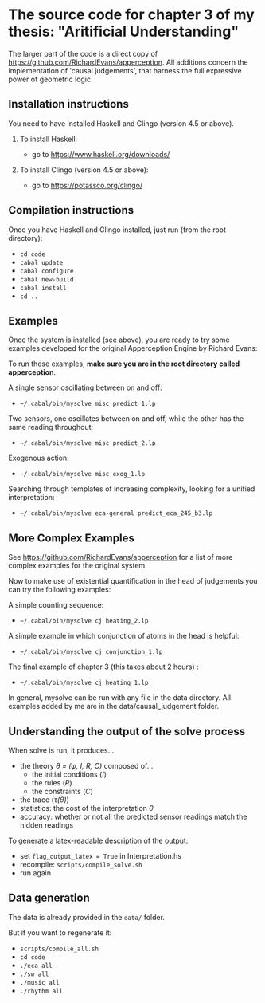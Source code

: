 # The source code for chapter 3 of my thesis: "Aritificial Understanding"

The larger part of the code is a direct copy of https://github.com/RichardEvans/apperception. All additions concern the implementation of 'causal judgements', that harness the full expressive power of geometric logic.

## Installation instructions

You need to have installed Haskell and Clingo (version 4.5 or above).

1. To install Haskell:
    * go to https://www.haskell.org/downloads/

2. To install Clingo (version 4.5 or above):
    * go to https://potassco.org/clingo/

## Compilation instructions

Once you have Haskell and Clingo installed, just run (from the root directory):
   * `cd code`
   * `cabal update`
   * `cabal configure`
   * `cabal new-build`
   * `cabal install`
   * `cd ..`

## Examples

Once the system is installed (see above), you are ready to try some examples developed for the original Apperception Engine by Richard Evans:

To run these examples, **make sure you are in the root directory called apperception**.

A single sensor oscillating between on and off:
   * `~/.cabal/bin/mysolve misc predict_1.lp`

Two sensors, one oscillates between on and off, while the other has the same reading throughout:
   * `~/.cabal/bin/mysolve misc predict_2.lp`

Exogenous action:
   * `~/.cabal/bin/mysolve misc exog_1.lp`

Searching through templates of increasing complexity, looking for a unified interpretation:
   * `~/.cabal/bin/mysolve eca-general predict_eca_245_b3.lp`

## More Complex Examples

See https://github.com/RichardEvans/apperception for a list of more complex examples for the original system.

Now to make use of existential quantification in the head of judgements you can try the following examples:

A simple counting sequence:
   * `~/.cabal/bin/mysolve cj heating_2.lp`


A simple example in which conjunction of atoms in the head is helpful:
   * `~/.cabal/bin/mysolve cj conjunction_1.lp`


The final example of chapter 3 (this takes about 2 hours) :
   * `~/.cabal/bin/mysolve cj heating_1.lp`

In general, mysolve can be run with any file in the data directory. All examples added by me are in the data/causal_judgement folder.

## Understanding the output of the solve process

When solve is run, it produces...
* the theory *θ = (φ, I, R, C)* composed of...
    * the initial conditions (*I*)
    * the rules (*R*)
    * the constraints (*C*)
* the trace (*τ(θ)*)
* statistics: the cost of the interpretation *θ*
* accuracy: whether or not all the predicted sensor readings match the hidden readings

To generate a latex-readable description of the output:
 * set `flag_output_latex = True` in Interpretation.hs
 * recompile: `scripts/compile_solve.sh`
 * run again


## Data generation

The data is already provided in the `data/` folder.

But if you want to regenerate it:
* `scripts/compile_all.sh`
* `cd code`
* `./eca all`
* `./sw all`
* `./music all`
* `./rhythm all`
